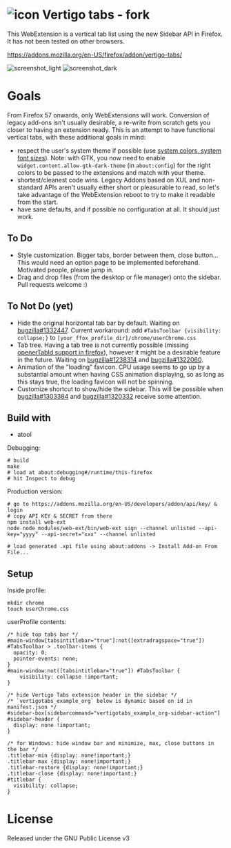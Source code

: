 # ![icon](icon48.png "Vertigo tabs") Vertigo tabs - fork
This WebExtension is a vertical tab list using the new Sidebar API in Firefox.
It has not been tested on other browsers.

https://addons.mozilla.org/en-US/firefox/addon/vertigo-tabs/

![screenshot_light](screenshot_light_small.png "Screenshot light") ![screenshot_dark](screenshot_dark_small.png "Screenshot dark")

# Goals
From Firefox 57 onwards, only WebExtensions will work. Conversion of legacy
add-ons isn't usually desirable, a re-write from scratch gets you closer to
having an extension ready. This is an attempt to have functional vertical tabs,
with these additional goals in mind:
- respect the user's system theme if possible (use [system colors,
  system font sizes](
  https://developer.mozilla.org/en-US/docs/Web/CSS/color_value#System_Colors)).
  Note: with GTK, you now need to enable `widget.content.allow-gtk-dark-theme`
  (in `about:config`) for the right colors to be passed to the extensions and
  match with your theme.
- shortest/cleanest code wins. Legacy Addons based on XUL and non-standard APIs
  aren't usually either short or pleasurable to read, so let's take advantage
  of the WebExtension reboot to try to make it readable from the start.
- have sane defaults, and if possible no configuration at all.
  It should just work.

## To Do
- Style customization. Bigger tabs, border between them, close button... This
  would need an option page to be implemented beforehand. Motivated people,
  please jump in.
- Drag and drop files (from the desktop or file manager) onto the sidebar.
  Pull requests welcome :)

## To Not Do (yet)
- Hide the original horizontal tab bar by default. Waiting on
  [bugzilla#1332447](https://bugzilla.mozilla.org/show_bug.cgi?id=1332447).
  Current workaround: add `#TabsToolbar {visibility: collapse;}` to
  `[your_ffox_profile_dir]/chrome/userChrome.css`
- Tab tree. Having a tab tree is not currently possible
  (missing [openerTabId support in firefox](
  https://developer.mozilla.org/en-US/Add-ons/WebExtensions/API/tabs/Tab#Browser_compatibility)),
  however it might be a desirable feature in the future. Waiting on
  [bugzilla#1238314](https://bugzilla.mozilla.org/show_bug.cgi?id=1238314) and
  [bugzilla#1322060](https://bugzilla.mozilla.org/show_bug.cgi?id=1322060).
- Animation of the "loading" favicon. CPU usage seems to go up by a substantial
  amount when having CSS animation displaying, so as long as this stays true,
  the loading favicon will not be spinning.
- Customize shortcut to show/hide the sidebar. This will be possible when
[bugzilla#1303384](https://bugzilla.mozilla.org/show_bug.cgi?id=1303384) and
[bugzilla#1320332](https://bugzilla.mozilla.org/show_bug.cgi?id=1320332) receive
some attention.

## Build with

 - atool

Debugging:
```
# build
make
# load at about:debugging#/runtime/this-firefox
# hit Inspect to debug
```

Production version:
```
# go to https://addons.mozilla.org/en-US/developers/addon/api/key/ & login
# copy API KEY & SECRET from there
npm install web-ext
node node_modules/web-ext/bin/web-ext sign --channel unlisted --api-key="yyyy" --api-secret="xxx" --channel unlisted

# load generated .xpi file using about:addons -> Install Add-on From File...
```

## Setup

Inside profile:
```
mkdir chrome
touch userChrome.css
```

userProfile contents:
```
/* hide top tabs bar */
#main-window[tabsintitlebar="true"]:not([extradragspace="true"]) #TabsToolbar > .toolbar-items {
  opacity: 0;
  pointer-events: none;
}
#main-window:not([tabsintitlebar="true"]) #TabsToolbar {
    visibility: collapse !important;
}

/* hide Vertigo Tabs extension header in the sidebar */
/* `vertigotabs_example_org` below is dynamic based on id in manifest.json */                             
#sidebar-box[sidebarcommand="vertigotabs_example_org-sidebar-action"] #sidebar-header {
  display: none !important;
}

/* for Windows: hide window bar and minimize, max, close buttons in the bar */
.titlebar-min {display: none!important;}
.titlebar-max {display: none!important;}
.titlebar-restore {display: none!important;}
.titlebar-close {display: none!important;}
#titlebar {
  visibility: collapse;
}
```

# License
Released under the GNU Public License v3
